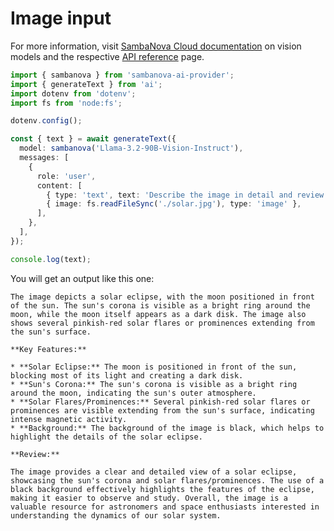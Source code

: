 # Image input

For more information, visit [SambaNova Cloud documentation](https://docs.sambanova.ai/cloud/docs/capabilities/vision) on vision models and the respective [API reference](https://docs.sambanova.ai/cloud/api-reference/endpoints/vision-endpoint) page.

```ts
import { sambanova } from 'sambanova-ai-provider';
import { generateText } from 'ai';
import dotenv from 'dotenv';
import fs from 'node:fs';

dotenv.config();

const { text } = await generateText({
  model: sambanova('Llama-3.2-90B-Vision-Instruct'),
  messages: [
    {
      role: 'user',
      content: [
        { type: 'text', text: 'Describe the image in detail and review it' },
        { image: fs.readFileSync('./solar.jpg'), type: 'image' },
      ],
    },
  ],
});

console.log(text);
```

You will get an output like this one:

```
The image depicts a solar eclipse, with the moon positioned in front of the sun. The sun's corona is visible as a bright ring around the moon, while the moon itself appears as a dark disk. The image also shows several pinkish-red solar flares or prominences extending from the sun's surface.

**Key Features:**

* **Solar Eclipse:** The moon is positioned in front of the sun, blocking most of its light and creating a dark disk.
* **Sun's Corona:** The sun's corona is visible as a bright ring around the moon, indicating the sun's outer atmosphere.
* **Solar Flares/Prominences:** Several pinkish-red solar flares or prominences are visible extending from the sun's surface, indicating intense magnetic activity.
* **Background:** The background of the image is black, which helps to highlight the details of the solar eclipse.

**Review:**

The image provides a clear and detailed view of a solar eclipse, showcasing the sun's corona and solar flares/prominences. The use of a black background effectively highlights the features of the eclipse, making it easier to observe and study. Overall, the image is a valuable resource for astronomers and space enthusiasts interested in understanding the dynamics of our solar system.
```
